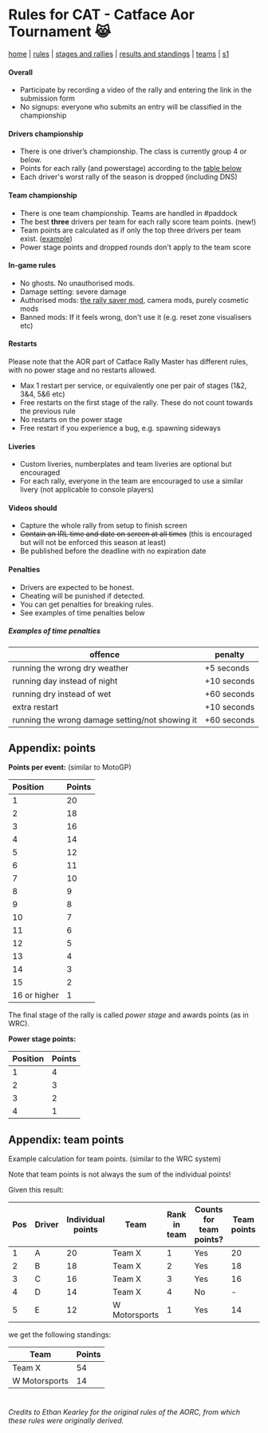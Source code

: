 # Rules for CAT - Catface Aor Tournament 😹

[home](index.md) | [rules](rules.md) | [stages and rallies](stages.md) | [results and standings](results.md) | [teams](teams.md) | [s1](s1/s1_index.md)

#### Overall
- Participate by recording a video of the rally and entering the link in the submission form
- No signups: everyone who submits an entry will be classified in the championship

#### Drivers championship
- There is one driver’s championship. The class is currently group 4 or below.
- Points for each rally (and powerstage) according to the [table below](#appendix-points)
- Each driver's worst rally of the season is dropped (including DNS)

#### Team championship
- There is one team championship. Teams are handled in #paddock
- The best **three** drivers per team for each rally score team points. (new!)
- Team points are calculated as if only the top three drivers per team exist. ([example](#appendix-team-points))
- Power stage points and dropped rounds don't apply to the team score


#### In-game rules
- No ghosts. No unauthorised mods.
- Damage setting: severe damage
- Authorised mods: [the rally saver mod](https://www.nexusmods.com/artofrally/mods/6), camera mods, purely cosmetic mods
- Banned mods: If it feels wrong, don't use it (e.g. reset zone visualisers etc)

#### Restarts

Please note that the AOR part of Catface Rally Master has different rules, with no power stage and no restarts allowed.

- Max 1 restart per service, or equivalently one per pair of stages (1&2, 3&4, 5&6 etc)
- Free restarts on the first stage of the rally. These do not count towards the previous rule
- No restarts on the power stage
- Free restart if you experience a bug, e.g. spawning sideways

#### Liveries
- Custom liveries, numberplates and team liveries are optional but encouraged
- For each rally, everyone in the team are encouraged to use a similar livery (not applicable to console players)

#### Videos should
- Capture the whole rally from setup to finish screen
- ~~Contain an IRL time and date on screen at all times~~ (this is encouraged but will not be enforced this season at least)
- Be published before the deadline with no expiration date

#### Penalties
- Drivers are expected to be honest. 
- Cheating will be punished if detected.
- You can get penalties for breaking rules. 
- See examples of time penalties below

##### Examples of time penalties

| offence | penalty |
| ----------------------------------------------- | ----------- |
| running the wrong dry weather                   | +5 seconds  |
| running day instead of night                    | +10 seconds |
| running dry instead of wet                      | +60 seconds |
| extra restart                                   | +10 seconds |
| running the wrong damage setting/not showing it | +60 seconds |


## Appendix: points

**Points per event:** (similar to MotoGP)

|Position|Points|
|:----|:----|
|1|20|
|2|18|
|3|16|
|4|14|
|5|12|
|6|11|
|7|10|
|8|9|
|9|8|
|10|7|
|11|6|
|12|5|
|13|4|
|14|3|
|15|2|
|16 or higher|1|

The final stage of the rally is called _power stage_ and awards points (as in WRC).

**Power stage points:**

|Position|Points|
|:----|:----|
|1|4|
|2|3|
|3|2|
|4|1|


## Appendix: team points

Example calculation for team points. (similar to the WRC system)

Note that team points is not always the sum of the individual points!

Given this result:

| Pos   | Driver | Individual points | Team          | Rank in team | Counts for team points? | Team points |
| ----- | ------ | ----------------- | ------------- | ------------ | ----------------------- | ----------- |
| 1     | A   | 20                | Team X        | 1            | Yes                     | 20 |
| 2     | B   | 18                | Team X        | 2            | Yes                     | 18 |
| 3     | C   | 16                | Team X        | 3            | Yes                      | 16 |
| 4     | D   | 14                | Team X        | 4            | No                      | \- |
| 5     | E   | 12                | W Motorsports | 1            | Yes                     | 14 |

we get the following standings:

| Team          | Points |
| ------------- | ------ |
| Team X        | 54     |
| W Motorsports | 14     |

#

_Credits to Ethan Kearley for the original rules of the AORC, from which these rules were originally derived._
